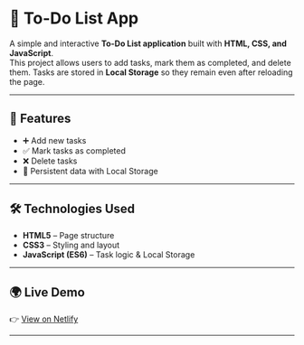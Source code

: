# 📝 To-Do List App

A simple and interactive **To-Do List application** built with **HTML, CSS, and JavaScript**.  
This project allows users to add tasks, mark them as completed, and delete them. Tasks are stored in **Local Storage** so they remain even after reloading the page.

---

## 🚀 Features
- ➕ Add new tasks  
- ✅ Mark tasks as completed  
- ❌ Delete tasks  
- 💾 Persistent data with Local Storage  

---

## 🛠️ Technologies Used
- **HTML5** – Page structure  
- **CSS3** – Styling and layout  
- **JavaScript (ES6)** – Task logic & Local Storage  

---

## 🌍 Live Demo
👉 [View on Netlify](https://mithultodo.netlify.app/)  

---



